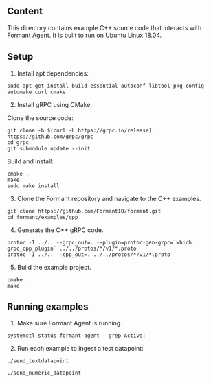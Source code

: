 ## Content

This directory contains example C++ source code that interacts with Formant Agent. It is built to run on Ubuntu Linux 18.04.

## Setup

1. Install apt dependencies:
```
sudo apt-get install build-essential autoconf libtool pkg-config automake curl cmake
```

2. Install gRPC using CMake.

Clone the source code:
```
git clone -b $(curl -L https://grpc.io/release) https://github.com/grpc/grpc
cd grpc
git submodule update --init
```

Build and install:
```
cmake .
make
sudo make install
```

3. Clone the Formant repository and navigate to the C++ examples.

```
git clone https://github.com/FormantIO/formant.git
cd formant/examples/cpp
```

4. Generate the C++ gRPC code.
```
protoc -I ../.. --grpc_out=. --plugin=protoc-gen-grpc=`which grpc_cpp_plugin` ../../protos/*/v1/*.proto
protoc -I ../.. --cpp_out=. ../../protos/*/v1/*.proto
```

5. Build the example project.
```
cmake .
make
```

## Running examples

1. Make sure Formant Agent is running.
```
systemctl status formant-agent | grep Active:
```

2. Run each example to ingest a test datapoint:
```
./send_textdatapoint

./send_numeric_datapoint
```